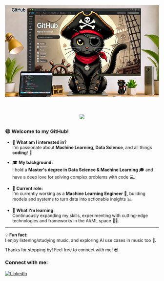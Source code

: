 <h1 align="center">
    <img src="pics/cat-pirate.webp" alt="MasterHead" width="600" height="300" />
</h1>


<h1 align="center">
    <img src="https://readme-typing-svg.herokuapp.com/?font=Righteous&size=35&center=true&vCenter=true&width=500&height=70&duration=4000&lines=Hi+There!+👋;+I'm+Thanos+Aidinis!;" />
</h1>

### 😄 Welcome to my GitHub!

- 👀 **What am I interested in?**  
   I'm passionate about **Machine Learning**, **Data Science**, and all things **coding**! 🚀  
   
- 🎓 **My background:**  
   I hold a **Master's degree in Data Science & Machine Learning** 🎓 and have a deep love for solving complex problems with code 💻.  

- 💼 **Current role:**  
   I'm currently working as a **Machine Learning Engineer** 🤖, building models and systems to turn data into actionable insights 📊.

- 🌱 **What I'm learning:**  
   Continuously expanding my skills, experimenting with cutting-edge technologies and frameworks in the AI/ML space 🧠✨.

---

💡 **Fun fact:**  
  I enjoy listening/studying music, and exploring AI use cases in music too 🧩.

Thanks for stopping by! Feel free to connect with me! 😎

<h3 align="left">Connect with me:</h3>
<p align="left">
  <a href="https://gr.linkedin.com/in/thanos-aidinis-589950175" target="_blank">
    <img align="center" src="https://cdn.jsdelivr.net/npm/simple-icons@3.0.1/icons/linkedin.svg" alt="LinkedIn" height="30" width="40" />
  </a>
</p>
<!---
![Than's GitHub stats](https://github-readme-stats.vercel.app/api?username=ThanAid&show=reviews,discussions_started,discussions_answered,prs_merged,prs_merged_percentage&show_icons=true&theme=radical)
![Top Langs](https://github-readme-stats.vercel.app/api/top-langs/?username=ThanAid&size_weight=0.5&count_weight=0.5)
-->

<!---
ThanAid/ThanAid is a ✨ special ✨ repository because its `README.md` (this file) appears on your GitHub profile.
You can click the Preview link to take a look at your changes.
--->
